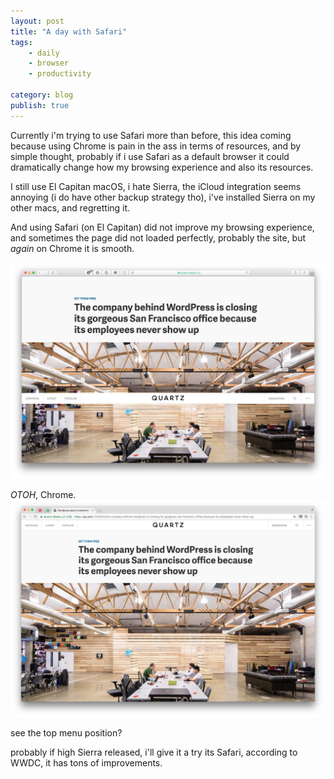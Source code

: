 ```yaml
---
layout: post
title: "A day with Safari"
tags: 
    - daily
    - browser
    - productivity

category: blog
publish: true
---
```


Currently i'm trying to use Safari more than before, this idea coming because using Chrome is pain in the ass in terms of resources, and by simple thought, probably if i use Safari as a default browser it could dramatically change how my browsing experience and also its resources.

I still use El Capitan macOS, i hate Sierra, the iCloud integration seems annoying (i do have other backup strategy tho), i've installed Sierra on my other macs, and regretting it.

And using Safari (on El Capitan) did not improve my browsing experience, and sometimes the page did not loaded perfectly, probably the site, but *again* on Chrome it is smooth.

[![](/images/posts/safari.jpg)](/images/posts/safari.jpg)

*OTOH*, Chrome.
[![](/images/posts/chrome.jpg)](/images/posts/chrome.jpg)

see the top menu position?   

probably if high Sierra released, i'll give it a try its Safari, according to WWDC, it has tons of improvements.